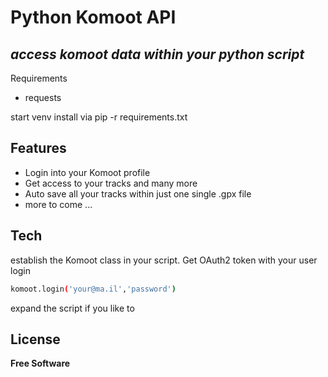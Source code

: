 # Python Komoot API
## _access komoot data within your python script_

Requirements

- requests

start venv
install via pip -r requirements.txt

## Features

- Login into your Komoot profile
- Get access to your tracks and many more
- Auto save all your tracks within just one single .gpx file
- more to come ...

## Tech

establish the Komoot class in your script. Get OAuth2 token with your user login

```sh
komoot.login('your@ma.il','password')
```

expand the script if you like to

## License

**Free Software**
